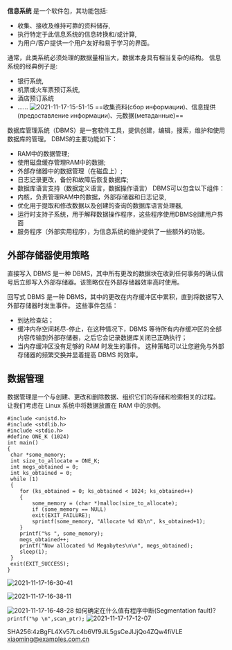 **信息系统** 是一个软件包，其功能包括: 
* 收集、接收及维持可靠的资料储存, 
* 执行特定于此信息系统的信息转换和/或计算, 
* 为用户/客户提供一个用户友好和易于学习的界面。

通常，此类系统必须处理的数据量相当大，数据本身具有相当复杂的结构。 信息系统的经典例子是: 
* 银行系统, 
* 机票或火车票预订系统, 
* 酒店预订系统 
* ......
![2021-11-17-15-51-15](img/2021-11-17-15-51-15.png)
==收集资料(сбор информации)、信息提供(предоставление информации)、元数据(метаданные)==

数据库管理系统（DBMS）是一套软件工具，提供创建，编辑，搜索，维护和使用数据库的管理。
DBMS的主要功能如下：
* RAM中的数据管理;
* 使用磁盘缓存管理RAM中的数据;
* 外部存储器中的数据管理（在磁盘上）;
* 日志记录更改，备份和故障后恢复数据库;
* 数据库语言支持（数据定义语言，数据操作语言）
DBMS可以包含以下组件：
* 内核，负责管理RAM中的数据，外部存储器和日志记录,
* 优化用于提取和修改数据以及创建的查询的数据库语言处理器,
* 运行时支持子系统，用于解释数据操作程序，这些程序使用DBMS创建用户界面
* 服务程序（外部实用程序），为信息系统的维护提供了一些额外的功能。

## 外部存储器使用策略
直接写入 DBMS 是一种 DBMS，其中所有更改的数据块在收到任何事务的确认信号后立即写入外部存储器。该策略仅在外部存储器效率高时使用。

回写式 DBMS 是一种 DBMS，其中的更改在内存缓冲区中累积，直到将数据写入外部存储器时发生事件。
这些事件包括：
* 到达检查站；
* 缓冲内存空间耗尽-停止，在这种情况下，DBMS 等待所有内存缓冲区的全部内容传输到外部存储器，之后它会记录数据库关闭已正确执行；
* 当内存缓冲区没有足够的 RAM 时发生的事件。
这种策略可以让您避免与外部存储器的频繁交换并显着提高 DBMS 的效率。
## 数据管理
数据管理是一个与创建、更改和删除数据、组织它们的存储和检索相关的过程。
让我们考虑在 Linux 系统中将数据放置在 RAM 中的示例。
```c{.line-numbers}
#include <unistd.h>
#include <stdlib.h>
#include <stdio.h>
#define ONE_K (1024)
int main() 
{
 char *some_memory;
 int size_to_allocate = ONE_K;
 int megs_obtained = 0;
 int ks_obtained = 0;
 while (1) 
 {
    for (ks_obtained = 0; ks_obtained < 1024; ks_obtained++) 
    {
        some_memory = (char *)malloc(size_to_allocate);
        if (some_memory == NULL) 
        exit(EXIT_FAILURE);
        sprintf(some_memory, "Allocate %d Kb\n", ks_obtained+1);
    }
    printf("%s ", some_memory);
    megs_obtained++;
    printf("Now allocated %d Megabytes\n\n", megs_obtained);
    sleep(1);
 }
 exit(EXIT_SUCCESS);
}
```
![2021-11-17-16-30-41](img/2021-11-17-16-30-41.png)

![2021-11-17-16-38-11](img/2021-11-17-16-38-11.png)

![2021-11-17-16-48-28](img/2021-11-17-16-48-28.png)
如何确定在什么值有程序中断(Segmentation fault)?``` printf("%p \n",scan_ptr);```
![2021-11-17-17-12-07](数据库/семинар/img/2021-11-17-17-12-07.png)




SHA256:4zBgFL4Xv57Lc4b6Vf9JiL5gsCeJlJjQo4ZQw4fiVLE xiaoming@examples.com.cn